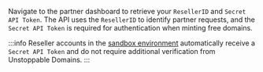 Navigate to the partner dashboard to retrieve your `ResellerID` and `Secret API Token`. The API uses the `ResellerID` to identify partner requests, and the `Secret API Token` is required for authentication when minting free domains.

:::info
Reseller accounts in the [sandbox environment](/partner/set-up-sandbox-for-testing.md) automatically receive a `Secret API Token` and do not require additional verification from Unstoppable Domains.
:::
